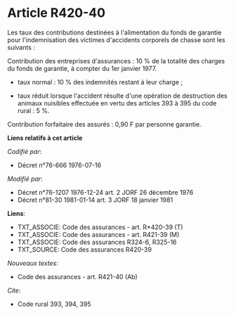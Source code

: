 # Article R420-40

Les taux des contributions destinées à l'alimentation du fonds de garantie pour l'indemnisation des victimes d'accidents
corporels de chasse sont les suivants :

Contribution des entreprises d'assurances : 10 % de la totalité des charges du fonds de garantie, à compter du 1er janvier
1977.

- taux normal : 10 % des indemnités restant à leur charge ;

- taux réduit lorsque l'accident résulte d'une opération de destruction des animaux nuisibles effectuée en vertu des articles
393 à 395 du code rural : 5 %.

Contribution forfaitaire des assurés : 0,90 F par personne garantie.

**Liens relatifs à cet article**

_Codifié par_:

  - Décret n°76-666 1976-07-16

_Modifié par_:

  - Décret n°76-1207 1976-12-24 art. 2 JORF 26 décembre 1976
  - Décret n°81-30 1981-01-14 art. 3 JORF 18 janvier 1981

**Liens**:

  - TXT_ASSOCIE: Code des assurances - art. R*420-39 (T)
  - TXT_ASSOCIE: Code des assurances - art. R421-39 (M)
  - TXT_ASSOCIE: Code des assurances R324-6, R325-16
  - TXT_SOURCE: Code des assurances R420-39

_Nouveaux textes_:

  - Code des assurances - art. R421-40 (Ab)

_Cite_:

  - Code rural 393, 394, 395
